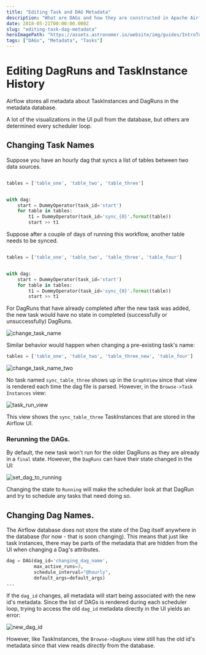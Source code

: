 ```yaml
---
title: "Editing Task and DAG Metadata"
description: "What are DAGs and how they are constructed in Apache Airflow?"
date: 2018-05-21T00:00:00.000Z
slug: "editing-task-dag-metadata"
heroImagePath: "https://assets.astronomer.io/website/img/guides/IntroToDAG_preview.png"
tags: ["DAGs", "Metadata", "Tasks"]
---
```


# Editing DagRuns and TaskInstance History

Airflow stores all metadata about TaskInstances and DagRuns in the metadata database.

A lot of the visualizations in the UI pull from the database, but others are determined every scheduler loop.

## Changing Task Names

Suppose you have an hourly dag that syncs a list of tables between two data sources.

```python

tables = ['table_one', 'table_two', 'table_three']


with dag:
    start = DummyOperator(task_id='start')
    for table in tables:
        t1 = DummyOperator(task_id='sync_{0}'.format(table))
        start >> t1

```

Suppose after a couple of days of running this workflow, another table needs to be synced.


```python

tables = ['table_one', 'table_two', 'table_three', 'table_four']


with dag:
    start = DummyOperator(task_id='start')
    for table in tables:
        t1 = DummyOperator(task_id='sync_{0}'.format(table))
        start >> t1

```

For DagRuns that have already completed after the new task was added, the new task would have no state in completed (successfully or unsuccessfully) DagRuns.

![change_task_name](https://assets.astronomer.io/website/img/guides/changing_task_name.png)

Similar behavior would happen when changing a pre-existing task's name:

```python
tables = ['table_one', 'table_two', 'table_three_new', 'table_four']
```
![change_task_name_two](https://assets.astronomer.io/website/img/guides/changing_task_name_two.png)


No task named `sync_table_three` shows up in the `GraphView` since that view is rendered each time the dag file is parsed. However, in the `Browse->Task Instances` view:

![task_run_view](https://assets.astronomer.io/website/img/guides/sync_table_three_task_run_view.png)

This view shows the `sync_table_three` TaskInstances that are stored in the Airflow UI.

### Rerunning the DAGs.

By default, the new task won't run for the older DagRuns as they are already in a `final` state. However, the `DagRuns` can have their state changed in the UI:


![set_dag_to_running](https://assets.astronomer.io/website/img/guides/set_dag_to_running.png)


Changing the state to `Running` will make the scheduler look at that DagRun and try to schedule any tasks that need doing so.



## Changing Dag Names.

The Airflow database does not store the state of the Dag itself anywhere in the database (for now - that is soon changing).
This means that just like task instances, there may be parts of the metadata that are hidden from the UI when changing a Dag's attributes.

```python
dag = DAG(dag_id='changing_dag_name',
          max_active_runs=3,
          schedule_interval="@hourly",
          default_args=default_args)
...          
```

If the `dag_id` changes, all metadata will start being associated with the new id's metadata. Since the list of DAGs is rendered during each scheduler loop, trying to access the old `dag_id` metadata directly in the UI yields an error:

![new_dag_id](https://assets.astronomer.io/website/img/guides/changing_dag_name_new_dag.png)


However, like TaskInstances, the `Browse->DagRuns` view still has the old id's metadata since that view reads _directly_ from the database.
 